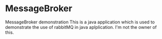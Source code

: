 # MessageBroker
MessageBroker demonstration
This is a java application which is used to demonstrate the use of rabbitMQ in java aplplication. I'm not the owner of this. 
